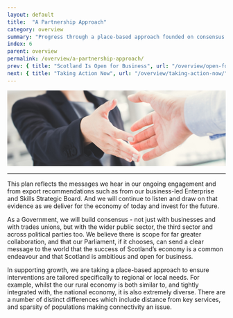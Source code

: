 ```yaml
---
layout: default
title:  "A Partnership Approach"
category: overview
summary: "Progress through a place-based approach founded on consensus and collaboration."
index: 6
parent: overview
permalink: /overview/a-partnership-approach/
prev: { title: "Scotland Is Open for Business", url: "/overview/open-for-business/" }
next: { title: "Taking Action Now", url: "/overview/taking-action-now/" }
---
```


![Two people shaking hands](/assets/images/pageimages/overview6.jpg)
<br>
<hr>

This plan reflects the messages we hear in our ongoing engagement and from export recommendations such as from our business-led Enterprise and Skills Strategic Board. And we will continue to listen and draw on that evidence as we deliver for the economy of today and invest for the future. 

As a Government, we will build consensus - not just with businesses and with trades unions, but with the wider public sector, the third sector and across political parties too.  We believe there is scope for far greater collaboration, and that our Parliament, if it chooses, can send a clear message to the world that the success of Scotland’s economy is a common endeavour and that Scotland is ambitious and open for business. 

In supporting growth, we are taking a place-based approach to ensure interventions are tailored specifically to regional or local needs. For example, whilst the our rural economy is both similar to, and tightly integrated with, the national economy, it is also extremely diverse.  There are a number of distinct differences which include distance from key services, and sparsity of populations making connectivity an issue.
